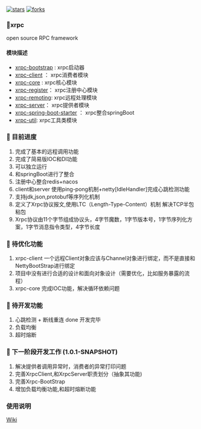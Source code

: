 [![stars](https://badgen.net/github/stars/xzq1068/xrpc?icon=github&color=4ab8a1)](https://github.com/xzq1068/xrpc) 
[![forks](https://badgen.net/github/forks/xzq1068/xrpc?icon=github&color=4ab8a1)](https://github.com/xzq1068/xrpc) 

### 🚀xrpc
open source RPC framework

#### 模块描述
- [xrpc-bootstrap](xrpc-bootstrap) : xrpc启动器
- [xrpc-client](xrpc-client) ： xrpc消费者模块
- [xrpc-core](xrpc-core) : xrpc核心模块
- [xrpc-register](xrpc-register)： xrpc注册中心模块
- [xrpc-remoting](xrpc-remoting): xrpc远程处理模块
- [xrpc-server](xrpc-server)： xrpc提供者模块
- [xrpc-spring-boot-starter](xrpc-spring-boot-starter) ： xrpc整合springBoot
- [xrpc-util](xrpc-util): xrpc工具类模块

### 📑 目前进度

1. 完成了基本的远程调用功能
2. 完成了简易版IOC和DI功能
3. 可以独立运行
4. 和springBoot进行了整合
5. 注册中心整合redis+nacos
6. client和server 使用ping-pong机制+netty[IdleHandler]完成心跳检测功能
7. 支持jdk,json,protobuf等序列化机制
8. 定义了Xrpc协议报文,使用LTC（Length-Type-Content）机制 解决TCP半包粘包
9. Xrpc协议由11个字节组成协议头，4字节魔数，1字节版本号，1字节序列化方案，1字节消息指令类型，4字节长度

### 🚗 待优化功能

1. xrpc-client  一个远程Client对象应该与Channel对象进行绑定，而不是直接和NettyBootStrap进行绑定
2. 项目中没有进行合适的设计和面向对象设计（需要优化，比如服务暴露的流程）
3. xrpc-core 完成IOC功能，解决循环依赖问题

### 🚕 待开发功能
1. 心跳检测 + 断线重连  done 开发完毕
2. 负载均衡   
3. 超时熔断   

### 🎯 下一阶段开发工作 (1.0.1-SNAPSHOT)
1. 解决提供者调用异常时，消费者的异常打印问题
2. 完善XrpcClient,和XrpcServer职责划分（抽象其功能)
3. 完善Xrpc-BootStrap 
4. 增加负载均衡功能,和超时熔断功能


### 使用说明
[Wiki](https://github.com/xzq1068/xrpc/wiki)

